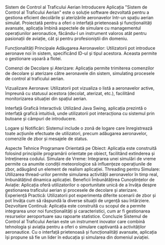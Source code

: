 Sistem de Control al Traficului Aerian
Introducere
Aplicația "Sistem de Control al Traficului Aerian" este o soluție software dezvoltată pentru a gestiona eficient decolările și aterizările aeronavelor într-un spațiu aerian simulat. Proiectată pentru a oferi o interfață prietenoasă și funcționalități avansate, aplicația îmbină aspectele de simulare cu managementul operațiunilor aeronautice, făcându-l un instrument valoros atât pentru pasionații de aviație, cât și pentru profesioniștii din domeniu.

Funcționalități Principale
Adăugarea Aeronavelor: Utilizatorii pot introduce aeronave noi în sistem, specificând ID-ul și tipul acestora. Aceasta permite o gestionare ușoară a flotei.

Comenzi de Decolare și Aterizare: Aplicația permite trimiterea comenzilor de decolare și aterizare către aeronavele din sistem, simulating procesele de control al traficului aerian.

Vizualizare Aeronave: Utilizatorii pot vizualiza o listă a aeronavelor active, împreună cu statusul acestora (decolat, aterizat, etc.), facilitând monitorizarea situației din spațiul aerian.

Interfață Grafică Interactivă: Utilizând Java Swing, aplicația prezintă o interfață grafică intuitivă, unde utilizatorii pot interacționa cu sistemul prin butoane și câmpuri de introducere.

Logare și Notificări: Sistemul include o zonă de logare care înregistrează toate acțiunile efectuate de utilizatori, precum adăugarea aeronavelor, comenzile de zbor și mesajele de status.

Aspecte Tehnice
Programare Orientată pe Obiect: Aplicația este construită folosind principiile programării orientate pe obiect, facilitând extinderea și întreținerea codului.
Simulare de Vreme: Integrarea unei simulări de vreme permite ca anumite condiții meteorologice să influențeze operațiunile de zbor, adăugând un element de realism aplicației.
Threading pentru Simulare: Utilizarea thread-urilor permite simularea activității aeronavelor în timp real, îmbunătățind dinamica aplicației.
Beneficii
Îmbunătățirea Cunoștințelor de Aviație: Aplicația oferă utilizatorilor o oportunitate unică de a învăța despre gestionarea traficului aerian și procesele de decolare și aterizare.
Experiență Practică: Utilizatorii pot experimenta diferite scenarii de zbor și pot învăța cum să răspundă la diverse situații de urgență sau întârziere.
Dezvoltare Continuă: Aplicația este construită cu scopul de a permite integrarea unor noi funcționalități și caracteristici, cum ar fi gestionarea resurselor aeroportuare sau rapoarte statistice.
Concluzie
Sistemul de Control al Traficului Aerian este un instrument inovator care combină tehnologia și aviația pentru a oferi o simulare captivantă a activităților aeronautice. Cu o interfață prietenoasă și funcționalități avansate, aplicația își propune să fie un lider în educația și simularea din domeniul aviației.

